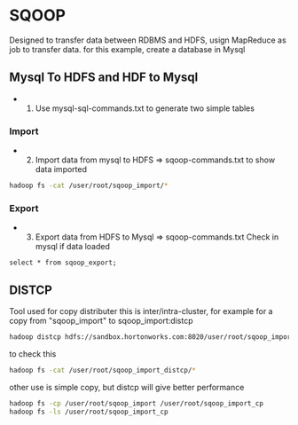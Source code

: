 # SQOOP

Designed to transfer data between RDBMS and HDFS, usign MapReduce as job to transfer data.
for this example, create a database in Mysql

## Mysql To HDFS and HDF to Mysql

- 1. Use mysql-sql-commands.txt to generate two simple tables

### Import
- 2. Import data from mysql to HDFS => sqoop-commands.txt
     to show data imported
	 
```bash
hadoop fs -cat /user/root/sqoop_import/*
```

### Export
- 3. Export data from HDFS to Mysql => sqoop-commands.txt
     Check in mysql if data loaded

```mysql
select * from sqoop_export;
```

## DISTCP
Tool used for copy distributer this is inter/intra-cluster, for example for a copy from "sqoop_import" to sqoop_import:distcp

```bash
hadoop distcp hdfs://sandbox.hortonworks.com:8020/user/root/sqoop_import hdfs://sandbox.hortonworks.com:8020/user/root/sqoop_import_distcp
```

to check this
```bash
hadoop fs -cat /user/root/sqoop_import_distcp/*
```

other use is simple copy, but distcp will give better performance
```bash
hadoop fs -cp /user/root/sqoop_import /user/root/sqoop_import_cp
hadoop fs -ls /user/root/sqoop_import_cp 
```